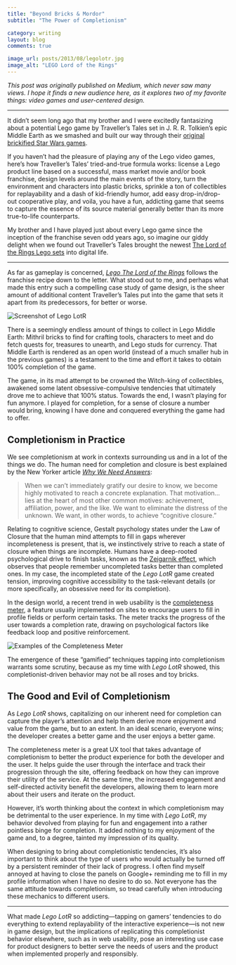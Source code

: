 ```yaml
---
title: "Beyond Bricks & Mordor"
subtitle: "The Power of Completionism"

category: writing
layout: blog
comments: true

image_url: posts/2013/08/legolotr.jpg
image_alt: "LEGO Lord of the Rings"
---
```


*This post was originally published on Medium, which never saw many views. I hope it finds a new audience here, as it explores two of my favorite things: video games and user-centered design.*

- - -

It didn’t seem long ago that my brother and I were excitedly fantasizing about a potential Lego game by Traveller’s Tales set in J. R. R. Tolkien’s epic Middle Earth as we smashed and built our way through their [original brickified Star Wars games][starwars].

[starwars]: http://en.wikipedia.org/wiki/Lego_Star_Wars:_The_Video_Game

If you haven’t had the pleasure of playing any of the Lego video games, here’s how Traveller’s Tales’ tried-and-true formula works: license a Lego product line based on a successful, mass market movie and/or book franchise, design levels around the main events of the story, turn the environment and characters into plastic bricks, sprinkle a ton of collectibles for replayability and a dash of kid-friendly humor, add easy drop-in/drop-out cooperative play, and voila, you have a fun, addicting game that seems to capture the essence of its source material generally better than its more true-to-life counterparts.

My brother and I have played just about every Lego game since the inception of the franchise seven odd years ago, so imagine our giddy delight when we found out Traveller’s Tales brought the newest [The Lord of the Rings Lego sets][sets] into digital life.

[sets]: http://thelordoftherings.lego.com/

- - -

As far as gameplay is concerned, [*Lego The Lord of the Rings*][lotr] follows the franchise recipe down to the letter. What stood out to me, and perhaps what made this entry such a compelling case study of game design, is the sheer amount of additional content Traveller’s Tales put into the game that sets it apart from its predecessors, for better or worse.

[lotr]: http://www.metacritic.com/game/xbox-360/lego-the-lord-of-the-rings

![Screenshot of Lego LotR](http://wikichen-cloud.s3.amazonaws.com/serving/posts/2013/08/legolotr-screenshot.jpg)

There is a seemingly endless amount of things to collect in Lego Middle Earth: Mithril bricks to find for crafting tools, characters to meet and do fetch quests for, treasures to unearth, and Lego studs for currency. That Middle Earth is rendered as an open world (instead of a much smaller hub in the previous games) is a testament to the time and effort it takes to obtain 100% completion of the game.

The game, in its mad attempt to be crowned the Witch-king of collectibles, awakened some latent obsessive-compulsive tendencies that ultimately drove me to achieve that 100% status. Towards the end, I wasn’t playing for fun anymore. I played for completion, for a sense of closure a number would bring, knowing I have done and conquered everything the game had to offer.

## Completionism in Practice

We see completionism at work in contexts surrounding us and in a lot of the things we do. The human need for completion and closure is best explained by the New Yorker article [*Why We Need Answers*][why]:

> When we can’t immediately gratify our desire to know, we become highly motivated to reach a concrete explanation. That motivation…lies at the heart of most other common motives: achievement, affiliation, power, and the like. We want to eliminate the distress of the unknown. We want, in other words, to achieve “cognitive closure.”

[why]: http://www.newyorker.com/online/blogs/elements/2013/04/why-we-need-answers.html

Relating to cognitive science, Gestalt psychology states under the Law of Closure that the human mind attempts to fill in gaps wherever incompleteness is present, that is, we instinctively strive to reach a state of closure when things are incomplete. Humans have a deep-rooted psychological drive to finish tasks, known as the [Zeigarnik effect][zeig], which observes that people remember uncompleted tasks better than completed ones. In my case, the incompleted state of the *Lego LotR* game created tension, improving cognitive accessibility to the task-relevant details (or more specifically, an obsessive need for its completion).

[zeig]: http://www.psychwiki.com/wiki/Zeigarnik_Effect

In the design world, a recent trend in web usability is the [completeness meter][meter], a feature usually implemented on sites to encourage users to fill in profile fields or perform certain tasks. The meter tracks the progress of the user towards a completion rate, drawing on psychological factors like feedback loop and positive reinforcement.

[meter]: http://ui-patterns.com/patterns/CompletenessMeter

![Examples of the Completeness Meter](http://wikichen-cloud.s3.amazonaws.com/serving/posts/2013/08/legolotr-completeness-meter.jpg)

The emergence of these “gamified” techniques tapping into completionism warrants some scrutiny, because as my time with *Lego LotR* showed, this completionist-driven behavior may not be all roses and toy bricks.

## The Good and Evil of Completionism

As *Lego LotR* shows, capitalizing on our inherent need for completion can capture the player’s attention and help them derive more enjoyment and value from the game, but to an extent. In an ideal scenario, everyone wins; the developer creates a better game and the user enjoys a better game.

The completeness meter is a great UX tool that takes advantage of completionism to better the product experience for both the developer and the user. It helps guide the user through the interface and track their progression through the site, offering feedback on how they can improve their utility of the service. At the same time, the increased engagement and self-directed activity benefit the developers, allowing them to learn more about their users and iterate on the product.

However, it’s worth thinking about the context in which completionism may be detrimental to the user experience. In my time with *Lego LotR*, my behavior devolved from playing for fun and engagement into a rather pointless binge for completion. It added nothing to my enjoyment of the game and, to a degree, tainted my impression of its quality.

When designing to bring about completionistic tendencies, it’s also important to think about the type of users who would actually be turned off by a persistent reminder of their lack of progress. I often find myself annoyed at having to close the panels on Google+ reminding me to fill in my profile information when I have no desire to do so. Not everyone has the same attitude towards completionism, so tread carefully when introducing these mechanics to different users.

- - -

What made *Lego LotR* so addicting—tapping on gamers’ tendencies to do everything to extend replayability of the interactive experience—is not new in game design, but the implications of replicating this completionist behavior elsewhere, such as in web usability, pose an interesting use case for product designers to better serve the needs of users and the product when implemented properly and responsibly.
